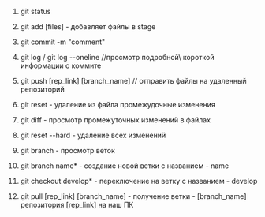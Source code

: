 1. git status
2. git add [files] - добавляет файлы в stage
3. git commit -m "comment"
4. git log / git log --oneline //просмотр подробной\ короткой информации о коммите
5. git push [rep_link] [branch_name] // отправить файлы на удаленный репозиторий
6. git reset - удаление из файла промежудочные изменения
7. git diff - просмотр промежуточных изменений в файлах
8. git reset --hard - удаление всех изменений

9. git branch - просмотр веток
10. git branch name* - создание новой ветки с названием - name
11. git checkout develop* - переключение на ветку с названием - develop
12. git pull [rep_link] [branch_name] - получение ветки - [branch_name] репозитория [rep_link] на наш ПК